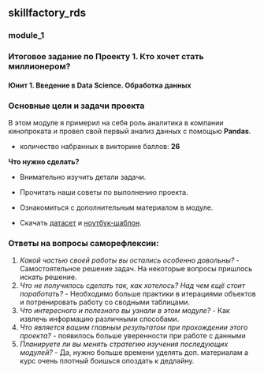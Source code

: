 ## skillfactory_rds

### module_1  
### Итоговое задание по Проекту 1. Кто хочет стать миллионером?

#### Юнит 1. Введение в Data Science. Обработка данных

### Основные цели и задачи проекта

В этом модуле я примерил на себя роль аналитика в компании кинопроката и провел свой первый анализ данных с помощью **Pandas**.

* количество набранных в викторине баллов: **26**

**Что нужно сделать?**

* Внимательно изучить детали задачи.

* Прочитать наши советы по выполнению проекта.

* Ознакомиться с дополнительным материалом в модуле.

* Скачать [датасет](https://lms.skillfactory.ru/assets/courseware/v1/1d68c628a08cd5521ae70e976577568b/asset-v1:Skillfactory+DST-PRO+15APR2020+type@asset+block/movie_bd_v5.csv) и [ноутбук-шаблон](https://lms.skillfactory.ru/assets/courseware/v1/801e20cf79a6fd344ffc8edec681e0fd/asset-v1:Skillfactory+DST-PRO+15APR2020+type@asset+block/Movies_IMBD_v4.1_TEMPLATE.ipynb).


### Ответы на вопросы саморефлексии:

1. *Какой частью своей работы вы остались особенно довольны?* - Cамостоятельное решение задач. На некоторые вопросы пришлось искать решение.
2. *Что не получилось сделать так, как хотелось? Над чем ещё стоит поработать?* - Необходимо больше практики в итерациями объектов и потренировать работу со сводными таблицами.
3. *Что интересного и полезного вы узнали в этом модуле?* -  Как извлечь информацию различными способами.
4. *Что является вашим главным результатом при прохождении этого проекта?* - появилось больше уверенности при работе с данными
5. *Планируете ли вы менять стратегию изучения последующих модулей?* - Да, нужно больше времени уделять доп. материалам а курс очень плотный боишься опоздать к дедлайну.
 
